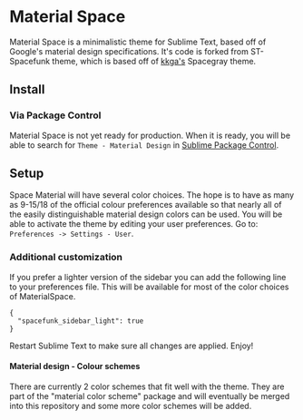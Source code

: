 # Material Space

Material Space is a minimalistic theme for Sublime Text, based off of Google's material design specifications. It's code is forked from ST-Spacefunk theme, which is based off of [kkga's](https://github.com/kkga/spacegray) Spacegray theme.

## Install

### Via Package Control

Material Space is not yet ready for production.
When it is ready, you will be able to search for `Theme - Material Design` in [Sublime Package Control](https://sublime.wbond.net).

## Setup

Space Material will have several color choices. The hope is to have as many as 9-15/18 of the official colour preferences available so that nearly all of the easily distinguishable material design colors can be used. You will be able to activate the theme by editing your user preferences.
Go to: `Preferences -> Settings - User`.

### Additional customization
If you prefer a lighter version of the sidebar you can add the following line to your preferences file. This will be available for most of the color choices of MaterialSpace.

```
{
  "spacefunk_sidebar_light": true
}
```
Restart Sublime Text to make sure all changes are applied. Enjoy!

#### Material design - Colour schemes
There are currently 2 color schemes that fit well with the theme.
They are part of the "material color scheme" package and will eventually be merged into this repository and some more color schemes will be added.
